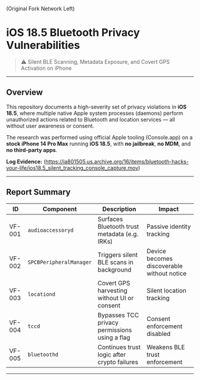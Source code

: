 (Original Fork Network Left)

# iOS 18.5 Bluetooth Privacy Vulnerabilities

> ⚠ Silent BLE Scanning, Metadata Exposure, and Covert GPS Activation on iPhone

---

##  Overview

This repository documents a high-severity set of privacy violations in **iOS 18.5**, where multiple native Apple system processes (daemons) perform unauthorized actions related to Bluetooth and location services — all without user awareness or consent.

The research was performed using official Apple tooling (Console.app) on a **stock iPhone 14 Pro Max** running **iOS 18.5**, with **no jailbreak**, **no MDM**, and **no third-party apps**.

**Log Evidence:** 
(https://ia801505.us.archive.org/16/items/bluetooth-hacks-your-life/ios18.5_silent_tracking_console_capture.mov)

---

##  Report Summary

| ID       | Component              | Description                                      | Impact                                     |
|----------|------------------------|--------------------------------------------------|--------------------------------------------|
| VF-001   | `audioaccessoryd`      | Surfaces Bluetooth trust metadata (e.g. IRKs)   | Passive identity tracking                  |
| VF-002   | `SPCBPeripheralManager`| Triggers silent BLE scans in background          | Device becomes discoverable without notice |
| VF-003   | `locationd`            | Covert GPS harvesting without UI or consent      | Silent location tracking                   |
| VF-004   | `tccd`                 | Bypasses TCC privacy permissions using a flag    | Consent enforcement disabled               |
| VF-005   | `bluetoothd`           | Continues trust logic after crypto failures      | Weakens BLE trust enforcement              |

---

